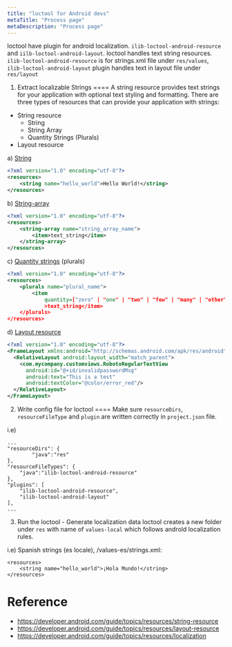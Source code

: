 ```yaml
---
title: "loctool for Android devs"
metaTitle: "Process page"
metaDescription: "Process page"
---
```


loctool have plugin for android localization. `ilib-loctool-android-resource` and `iilb-loctool-android-layout`. loctool handles text string resources.  
`ilib-loctool-android-resource` is for strings.xml file under `res/values`, `ilib-loctool-android-layout` plugin handles text in layout file under `res/layout`

1) Extract localizable Strings
====
A string resource provides text strings for your application with optional text styling and formatting. 
There are three types of resources that can provide your application with strings:
* String resource
  * String
  * String Array
  * Quantity Strings (Plurals)
* Layout resource

a) [String](https://developer.android.com/guide/topics/resources/string-resource#String)
``` xml
<?xml version="1.0" encoding="utf-8"?>
<resources>
    <string name="hello_world">Hello World!</string>
</resources>
```
b) [String-array](https://developer.android.com/guide/topics/resources/string-resource#StringArray)
``` xml
<?xml version="1.0" encoding="utf-8"?>
<resources>
    <string-array name="string_array_name">
        <item>text_string</item>
    </string-array>
</resources>
```

c) [Quantity strings](https://developer.android.com/guide/topics/resources/string-resource#Plurals) (plurals)
``` xml
<?xml version="1.0" encoding="utf-8"?>
<resources>
    <plurals name="plural_name">
        <item
            quantity=["zero" | "one" | "two" | "few" | "many" | "other"]
            >text_string</item>
    </plurals>
</resources>
```

d) [Layout resource](https://developer.android.com/guide/topics/resources/layout-resource)
``` xml
<?xml version="1.0" encoding="utf-8"?>
<FrameLayout xmlns:android="http://schemas.android.com/apk/res/android" android:layout_width="match_parent">
  <RelativeLayout android:layout_width="match_parent">
    <com.mycompany.customviews.RobotoRegularTextView
      android:id="@+id/invalidpasswordMsg"
      android:text="This is a test"
      android:textColor="@color/error_red"/>
  </RelativeLayout>
</FrameLayout>
```

2) Write config file for loctool
====
Make sure `resourceDirs`, `resourceFileType` and `plugin` are written correctly in `project.json` file.  

i.e)
```
...
"resourceDirs": {
        "java":"res"
},
"resourceFileTypes": {
    "java":"ilib-loctool-android-resource"
},
"plugins": [
    "ilib-loctool-android-resource",
    "ilib-loctool-android-layout"
],
...
```
3) Run the loctool - Generate localization data 
loctool creates a new folder under `res` with name of `values-local` which follows androld localization rules.

i.e)
Spanish strings (es locale), /values-es/strings.xml:
```
<resources>
    <string name="hello_world">¡Hola Mundo!</string>
</resources>
```

Reference
====
* https://developer.android.com/guide/topics/resources/string-resource
* https://developer.android.com/guide/topics/resources/layout-resource
* https://developer.android.com/guide/topics/resources/localization